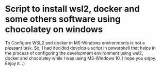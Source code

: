 # Script to install wsl2, docker and some others software using chocolatey on windows
To Configure WSL2 and docker in MS-Windows environments is not a pleasant task. So, I had decided develop a script in powershell that helps in the process of configuring the development environment using wsl2, docker and chocolatey while I was using MS-Windows 10.
I hope you enjoy. Enjoy it. :)

